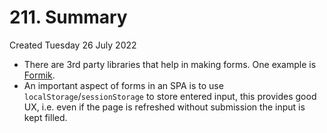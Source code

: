 # 211. Summary
Created Tuesday 26 July 2022

- There are 3rd party libraries that help in making forms. One example is [Formik](https://formik.org/).
- An important aspect of forms in an SPA is to use `localStorage`/`sessionStorage` to store entered input, this provides good UX, i.e. even if the page is refreshed without submission the input is kept filled.
